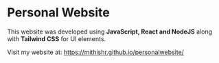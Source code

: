 # Personal Website

This website was developed using **JavaScript, React and NodeJS** along with **Tailwind CSS** for UI elements.

Visit my website at: https://mithishr.github.io/personalwebsite/
